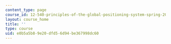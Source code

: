 ```yaml
---
content_type: page
course_id: 12-540-principles-of-the-global-positioning-system-spring-2012
layout: course_home
title: ''
type: course
uid: e0b5a5b8-9e20-dfd5-6d94-be367998dc60
---
```

